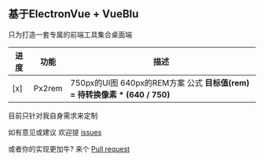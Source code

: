 <html lang="en">
<head>
<meta charset="utf-8">
<title>frontend-tools - 为前端工程师打造一个工具集合</title> 
<meta name="viewport" content="width=device-width, initial-scale=1.0">
<meta http-equiv="X-UA-Compatible" content="IE=edge">
</html>

## 基于ElectronVue + VueBlu

只为打造一套专属的前端工具集合桌面端

| 进度 | 功能 | 描述 |
|---|---|---------|
| [x] | Px2rem | 750px的UI图 640px的REM方案 公式 **目标值(rem) =  待转换像素 * (640 / 750)**


目前只针对我自身需求来定制 

如有意见或建议 欢迎提 [issues](https://github.com/deboyblog/frontend-tools/issues/new) 

或者你的实现更加牛? 来个 [Pull request](https://github.com/deboyblog/frontend-tools/pulls)